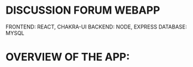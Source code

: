 # DISCUSSION FORUM WEBAPP

FRONTEND: REACT, CHAKRA-UI
BACKEND: NODE, EXPRESS
DATABASE: MYSQL

# OVERVIEW OF THE APP:
